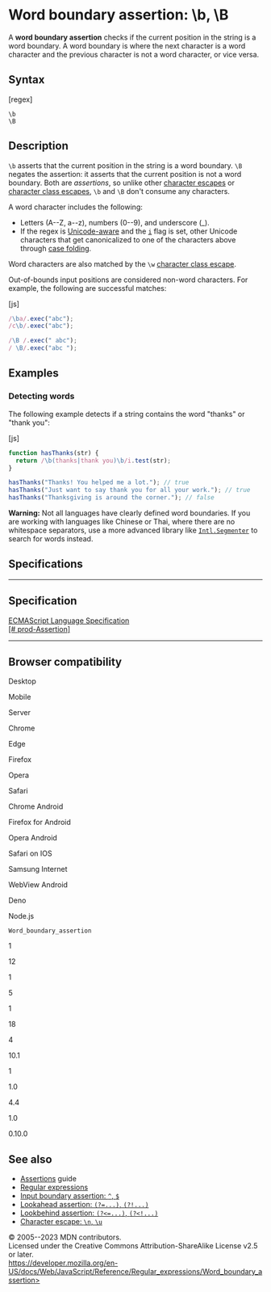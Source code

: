 Word boundary assertion: \\b, \\B
=================================

 
A **word boundary assertion** checks if the current position in the
string is a word boundary. A word boundary is where the next character
is a word character and the previous character is not a word character,
or vice versa.


 
Syntax
------

 
 
 
[regex]


```regex
\b
\B
```




 
Description
-----------

 
`\b` asserts that the current position in the string is a word boundary.
`\B` negates the assertion: it asserts that the current position is not
a word boundary. Both are *assertions*, so unlike other [character
escapes](character_escape) or [character class
escapes](character_class_escape), `\b` and `\B` don\'t consume any
characters.

A word character includes the following:

-   Letters (A--Z, a--z), numbers (0--9), and underscore (\_).
-   If the regex is
    [Unicode-aware](../global_objects/regexp/unicode#unicode-aware_mode)
    and the [`i`](../global_objects/regexp/ignorecase) flag is set,
    other Unicode characters that get canonicalized to one of the
    characters above through [case
    folding](https://unicode.org/Public/UCD/latest/ucd/CaseFolding.txt).

Word characters are also matched by the `\w` [character class
escape](character_class_escape).

Out-of-bounds input positions are considered non-word characters. For
example, the following are successful matches:

 
 
[js]


```js
/\ba/.exec("abc");
/c\b/.exec("abc");

/\B /.exec(" abc");
/ \B/.exec("abc ");
```




 
Examples
--------


 
### Detecting words 

 
The following example detects if a string contains the word \"thanks\"
or \"thank you\":

 
 
[js]


```js
function hasThanks(str) {
  return /\b(thanks|thank you)\b/i.test(str);
}

hasThanks("Thanks! You helped me a lot."); // true
hasThanks("Just want to say thank you for all your work."); // true
hasThanks("Thanksgiving is around the corner."); // false
```


 
**Warning:** Not all languages have clearly defined word boundaries. If
you are working with languages like Chinese or Thai, where there are no
whitespace separators, use a more advanced library like
[`Intl.Segmenter`](../global_objects/intl/segmenter) to search for words
instead.




Specifications
--------------

 
  -------------------------------------------------------------------------------------------------
  Specification
  -------------------------------------------------------------------------------------------------
  [ECMAScript Language Specification\
  [\#
  prod-Assertion]](https://tc39.es/ecma262/multipage/text-processing.html#prod-Assertion)

  -------------------------------------------------------------------------------------------------


Browser compatibility 
---------------------

 


Desktop

Mobile

Server

Chrome

Edge

Firefox

Opera

Safari

Chrome Android

Firefox for Android

Opera Android

Safari on IOS

Samsung Internet

WebView Android

Deno

Node.js

`Word_boundary_assertion`

1

12

1

5

1

18

4

10.1

1

1.0

4.4

1.0

0.10.0

 
See also 
--------

 
-   [Assertions](https://developer.mozilla.org/en-US/docs/Web/JavaScript/Guide/Regular_expressions/Assertions)
    guide
-   [Regular expressions](../regular_expressions)
-   [Input boundary assertion: `^`, `$`](input_boundary_assertion)
-   [Lookahead assertion: `(?=...)`, `(?!...)`](lookahead_assertion)
-   [Lookbehind assertion: `(?<=...)`, `(?<!...)`](lookbehind_assertion)
-   [Character escape: `\n`, `\u`](character_escape)



 
© 2005--2023 MDN contributors.\
Licensed under the Creative Commons Attribution-ShareAlike License v2.5
or later.\
https://developer.mozilla.org/en-US/docs/Web/JavaScript/Reference/Regular_expressions/Word_boundary_assertion>

